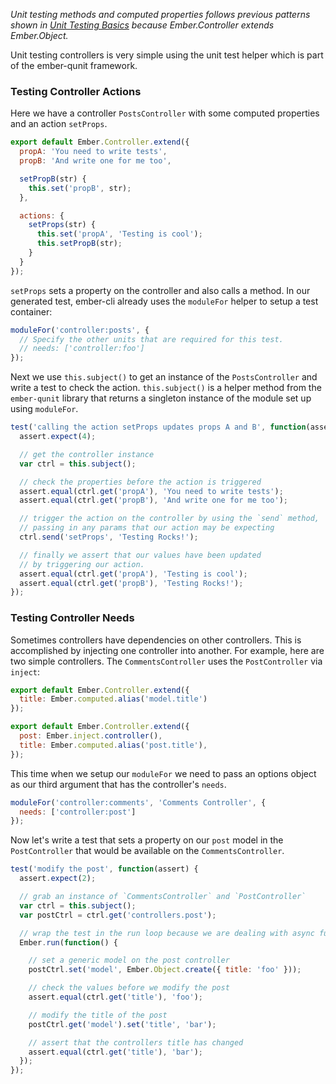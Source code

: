 _Unit testing methods and computed properties follows previous patterns shown
in [Unit Testing Basics] because Ember.Controller extends Ember.Object._

Unit testing controllers is very simple using the unit test helper which is part
of the ember-qunit framework.

### Testing Controller Actions

Here we have a controller `PostsController` with some computed properties and an
action `setProps`.

```app/controllers/posts.js
export default Ember.Controller.extend({
  propA: 'You need to write tests',
  propB: 'And write one for me too',

  setPropB(str) {
    this.set('propB', str);
  },

  actions: {
    setProps(str) {
      this.set('propA', 'Testing is cool');
      this.setPropB(str);
    }
  }
});
```

`setProps` sets a property on the controller and also calls a method. In our 
generated test, ember-cli already uses the `moduleFor` helper to setup a test 
container:

```tests/unit/controllers/posts-test.js
moduleFor('controller:posts', {
  // Specify the other units that are required for this test.
  // needs: ['controller:foo']
});
```

Next we use `this.subject()` to get an instance of the `PostsController` and
write a test to check the action. `this.subject()` is a helper method from the
`ember-qunit` library that returns a singleton instance of the module set up
using `moduleFor`.

```tests/unit/controllers/posts-test.js
test('calling the action setProps updates props A and B', function(assert) {
  assert.expect(4);

  // get the controller instance
  var ctrl = this.subject();

  // check the properties before the action is triggered
  assert.equal(ctrl.get('propA'), 'You need to write tests');
  assert.equal(ctrl.get('propB'), 'And write one for me too');

  // trigger the action on the controller by using the `send` method,
  // passing in any params that our action may be expecting
  ctrl.send('setProps', 'Testing Rocks!');

  // finally we assert that our values have been updated
  // by triggering our action.
  assert.equal(ctrl.get('propA'), 'Testing is cool');
  assert.equal(ctrl.get('propB'), 'Testing Rocks!');
});
```

### Testing Controller Needs

Sometimes controllers have dependencies on other controllers. This is
accomplished by injecting one controller into another. For example, here are two simple controllers. The
`CommentsController` uses the `PostController` via `inject`:

```app/controllers/post.js
export default Ember.Controller.extend({
  title: Ember.computed.alias('model.title')
});
```

```app/controllers/comments.js
export default Ember.Controller.extend({
  post: Ember.inject.controller(),
  title: Ember.computed.alias('post.title'),
});
```

This time when we setup our `moduleFor` we need to pass an options object as
our third argument that has the controller's `needs`.

```tests/unit/controllers/comments-test.js
moduleFor('controller:comments', 'Comments Controller', {
  needs: ['controller:post']
});
```

Now let's write a test that sets a property on our `post` model in the
`PostController` that would be available on the `CommentsController`.

```tests/unit/controllers/comments-test.js
test('modify the post', function(assert) {
  assert.expect(2);

  // grab an instance of `CommentsController` and `PostController`
  var ctrl = this.subject();
  var postCtrl = ctrl.get('controllers.post');

  // wrap the test in the run loop because we are dealing with async functions
  Ember.run(function() {

    // set a generic model on the post controller
    postCtrl.set('model', Ember.Object.create({ title: 'foo' }));

    // check the values before we modify the post
    assert.equal(ctrl.get('title'), 'foo');

    // modify the title of the post
    postCtrl.get('model').set('title', 'bar');

    // assert that the controllers title has changed
    assert.equal(ctrl.get('title'), 'bar');
  });
});
```

[Unit Testing Basics]: ../unit-testing-basics
[needs]: ../../controllers/dependencies-between-controllers
